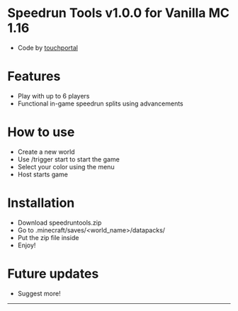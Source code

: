 # Speedrun Tools v1.0.0 for Vanilla MC 1.16
- Code by [touchportal](https://github.com/touchportal/)

# Features
- Play with up to 6 players
- Functional in-game speedrun splits using advancements

# How to use
- Create a new world
- Use /trigger start to start the game
- Select your color using the menu
- Host starts game

# Installation
- Download speedruntools.zip
- Go to .minecraft/saves/<world_name>/datapacks/
- Put the zip file inside
- Enjoy!

# Future updates
- Suggest more!

---
